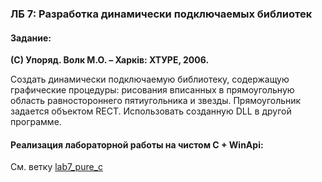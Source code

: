 ### ЛБ 7: Разработка динамически подключаемых библиотек

#### Задание:

**(C) Упоряд. Волк М.О. – Харків: ХТУРЕ, 2006.**

Создать динамически подключаемую библиотеку, содержащую графические процедуры: 
рисования вписанных в прямоугольную область равностороннего пятиугольника и звезды. 
Прямоугольник задается объектом RECT. Использовать созданную DLL в другой программе.

#### Реализация лабораторной работы на чистом C + WinApi:
См. ветку [lab7_pure_c](https://github.com/s-kostyuk/labs_spro/tree/lab7_pure_c/lab7_v2)
